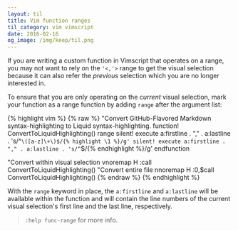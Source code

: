 ```yaml
---
layout: til
title: Vim function ranges
til_category: vim vimscript
date: 2016-02-16
og_image: /img/keep/til.png
---
```


If you are writing a custom function in Vimscript that operates on a range, 
you may not want to rely on the `'<,'>` range to get the visual selection
because it can also refer the *previous* selection which you are no longer
interested in.

To ensure that you are only operating on the *current* visual selection, mark
your function as a range function by adding `range` after the argument list:
<!--stop-->

{% highlight vim %}
{% raw %}
"Convert GitHub-Flavored Markdown syntax-highlighting to Liquid syntax-highlighting.
function! ConvertToLiquidHighlighting() range
  silent! execute a:firstline . "," . a:lastline . 's/^```\([a-z]\+\)$/{% highlight \1 %}/g'
  silent! execute a:firstline . "," . a:lastline . 's/^```$/{% endhighlight %}/g'
endfunction

"Convert within visual selection
vnoremap <leader>H :call ConvertToLiquidHighlighting()<cr>
"Convert entire file
nnoremap <leader>H  :0,$call ConvertToLiquidHighlighting()<cr>
{% endraw %}
{% endhighlight %}


With the `range` keyword in place, the `a:firstline` and `a:lastline` will be available within
the function and will contain the line numbers of
the current visual selection's first line and the last line, respectively.

> `:help func-range` for more info.
